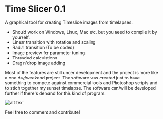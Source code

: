 # Time Slicer 0.1

A graphical tool for creating Timeslice images from timelapses.

- Should work on Windows, Linux, Mac etc. but you need to compile it by yourself.
- Linear transition with rotation and scaling
- Radial transition (To be coded)
- Image preview for parameter tuning
- Threaded calculations
- Drag'n'drop image adding


Most of the features are still under development and the project is more like a one day/weekend project.
The software was created just to have something to compete against commercial tools and Photoshop scripts and to stich together my sunset timelapse.
The software can/will be developed further if there's demand for this kind of program.

![alt text](https://github.com/petrinm/timeslicer/screen_0.png "Sceenshotty")

Feel free to comment and contribute!

